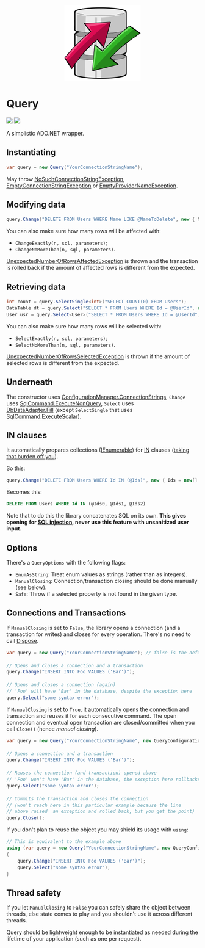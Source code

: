 <p align="center">
    <a href="#query">
        <img alt="logo" src="Logo/200x200.png">
    </a>
</p>

# Query

[![][build-img]][build]
[![][nuget-img]][nuget]

A simplistic ADO.NET wrapper.

## Instantiating

```cs
var query = new Query("YourConnectionStringName");
```

May throw [NoSuchConnectionStringException], [EmptyConnectionStringException] or [EmptyProviderNameException].

## Modifying data

```cs
query.Change("DELETE FROM Users WHERE Name LIKE @NameToDelete", new { NameToDelete = "John" });
```

You can also make sure how many rows will be affected with:

* `ChangeExactly(n, sql, parameters)`;
* `ChangeNoMoreThan(n, sql, parameters)`.

[UnexpectedNumberOfRowsAffectedException] is thrown and the transaction is rolled back if the amount of affected rows is
different from the expected.

## Retrieving data

```cs
int count = query.SelectSingle<int>("SELECT COUNT(0) FROM Users");
DataTable dt = query.Select("SELECT * FROM Users WHERE Id = @UserId", new { UserId = 1 });
User usr = query.Select<User>("SELECT * FROM Users WHERE Id = @UserId", new { UserId = 1337 });
```

You can also make sure how many rows will be selected with:

* `SelectExactly(n, sql, parameters)`;
* `SelectNoMoreThan(n, sql, parameters)`.

[UnexpectedNumberOfRowsSelectedException] is thrown if the amount of selected rows is different from the expected.

## Underneath

The constructor uses [ConfigurationManager.ConnectionStrings], `Change` uses [SqlCommand.ExecuteNonQuery], `Select` uses
[DbDataAdapter.Fill]&nbsp;(except `SelectSingle` that uses [SqlCommand.ExecuteScalar]).

## IN clauses

It automatically prepares collections ([IEnumerable]) for [IN] clauses ([taking that burden off you][so]).

So this:

```cs
query.Change("DELETE FROM Users WHERE Id IN (@Ids)", new { Ids = new[] { 1, 123, 44 } });
```

Becomes this:

```sql
DELETE FROM Users WHERE Id IN (@Ids0, @Ids1, @Ids2)
```

Note that to do this the library concatenates SQL on its own.
**This gives opening for [SQL injection], never use this feature with unsanitized user input.**

## Options

There's a `QueryOptions` with the following flags:

* `EnumAsString`: Treat enum values as strings (rather than as integers).
* `ManualClosing`: Connection/transaction closing should be done manually (see below).
* `Safe`: Throw if a selected property is not found in the given type.

## Connections and Transactions

If `ManualClosing` is set to `False`, the library opens a connection (and a transaction for writes) and closes for every
operation.
There's no need to call [Dispose].

```cs
var query = new Query("YourConnectionStringName"); // false is the default for ManualClosing

// Opens and closes a connection and a transaction
query.Change("INSERT INTO Foo VALUES ('Bar')");

// Opens and closes a connection (again)
// 'Foo' will have 'Bar' in the database, despite the exception here
query.Select("some syntax error");
```

If `ManualClosing` is set to `True`, it automatically opens the connection and transaction and reuses it for each
consecutive command.
The open connection and eventual open transaction are closed/committed when you call `Close()` (hence *manual closing*).

```cs
var query = new Query("YourConnectionStringName", new QueryConfiguration { ManualClosing = true });

// Opens a connection and a transaction
query.Change("INSERT INTO Foo VALUES ('Bar')");

// Reuses the connection (and transaction) opened above
// 'Foo' won't have 'Bar' in the database, the exception here rollbacks the transaction
query.Select("some syntax error");

// Commits the transaction and closes the connection
// (won't reach here in this particular example because the line
// above raised  an exception and rolled back, but you get the point)
query.Close();
```

If you don't plan to reuse the object you may shield its usage with `using`:

```cs
// This is equivalent to the example above
using (var query = new Query("YourConnectionStringName", new QueryConfiguration { ManualClosing = true }))
{
    query.Change("INSERT INTO Foo VALUES ('Bar')");
    query.Select("some syntax error");
}
```

## Thread safety

If you let `ManualClosing` to `False` you can safely share the object between threads, else state comes to play and you
shouldn't use it across different threads.

Query should be lightweight enough to be instantiated as needed during the lifetime of your application (such as one per
request).

[build]:                                   https://ci.appveyor.com/project/TallesL/net-Query
[build-img]:                               https://ci.appveyor.com/api/projects/status/github/tallesl/net-Query
[nuget]:                                   http://badge.fury.io/nu/Query
[nuget-img]:                               https://badge.fury.io/nu/Query.png
[NoSuchConnectionStringException]:         https://github.com/tallesl/ConnectionStringReader/tree/master/ConnectionStringReader/Exceptions/NoSuchConnectionStringException.cs
[EmptyConnectionStringException]:          https://github.com/tallesl/ConnectionStringReader/tree/master/ConnectionStringReader/Exceptions/EmptyConnectionStringException.cs
[EmptyProviderNameException]:              https://github.com/tallesl/ConnectionStringReader/tree/master/ConnectionStringReader/Exceptions/EmptyProviderNameException.cs
[UnexpectedNumberOfRowsAffectedException]: Library/Public/Exceptions/UnexpectedNumberOfRowsAffectedException.cs
[UnexpectedNumberOfRowsSelectedException]: Library/Public/Exceptions/UnexpectedNumberOfRowsSelectedException.cs
[ConfigurationManager.ConnectionStrings]:  https://msdn.microsoft.com/library/System.Configuration.ConfigurationManager.ConnectionStrings
[SqlCommand.ExecuteNonQuery]:              https://msdn.microsoft.com/library/System.Data.SqlClient.SqlCommand.ExecuteNonQuery
[DbDataAdapter.Fill]:                      https://msdn.microsoft.com/library/System.Data.Common.DbDataAdapter.Fill
[SqlCommand.ExecuteScalar]:                https://msdn.microsoft.com/library/System.Data.SqlClient.SqlCommand.ExecuteScalar
[IN]:                                      https://msdn.microsoft.com/library/ms177682
[IEnumerable]:                             https://msdn.microsoft.com/library/System.Collections.IEnumerable
[so]:                                      http://stackoverflow.com/q/337704/1316620
[SQL injection]:                           https://en.wikipedia.org/wiki/SQL_injection
[Dispose]:                                 https://msdn.microsoft.com/library/System.IDisposable.Dispose

